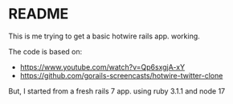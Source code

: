 # README

This is me trying to get a basic hotwire rails app. working.

The code is based on:
- https://www.youtube.com/watch?v=Qp6sxgjA-xY
- https://github.com/gorails-screencasts/hotwire-twitter-clone

But, I started from a fresh rails 7 app. using ruby 3.1.1 and node 17

